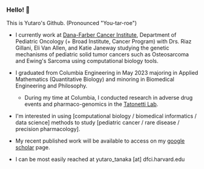 ### Hello! 👋

This is Yutaro's Github. (Pronounced "You-tar-roe") 

- I currently work at [Dana-Farber Cancer Institute](https://vanallenlab.dana-farber.org/), Department of Pediatric Oncology (+ Broad Institute, Cancer Program) with Drs. Riaz Gillani, Eli Van Allen, and Katie Janeway studying the genetic mechanisms of pediatric solid tumor cancers such as Osteosarcoma and Ewing's Sarcoma using computational biology tools.
- I graduated from Columbia Engineering in May 2023 majoring in Applied Mathematics (Quantitative Biology) and minoring in Biomedical Engineering and Philosophy.
  - During my time at Columbia, I conducted research in adverse drug events and pharmaco-genomics in the [Tatonetti Lab](https://tatonettilab.org). 

- I'm interested in using [computational biology / biomedical informatics / data science] methods to study [pediatric cancer / rare disease / precision pharmacology].
- My recent published work will be available to access on my [google scholar](https://scholar.google.com/citations?user=w7241CQAAAAJ&hl=en) page. 
- I can be most easily reached at yutaro_tanaka [at] dfci.harvard.edu


<!--
**yutaro-tanaka-yt2705/yutaro-tanaka-yt2705** is a ✨ _special_ ✨ repository because its `README.md` (this file) appears on your GitHub profile.

Here are some ideas to get you started:

- 🔭 I’m currently working on ...
- 🌱 I’m currently learning ...
- 👯 I’m looking to collaborate on ...
- 🤔 I’m looking for help with ...
- 💬 Ask me about ...
- 📫 How to reach me: ...
- 😄 Pronouns: ...
- ⚡ Fun fact: ...
-->
